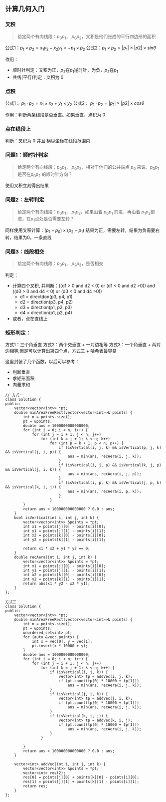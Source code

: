 ## 计算几何入门

### 叉积
>  给定两个有向线段：$p_0p_1$， $p_0p_2$，叉积是他们张成的平行四边形的面积

公式1：$p_1 \times p_2 = x_1y_2 - x_2y_1 = -p_1 \times p_2$
公式2：$p_1 \times p_2 = |p_1| \times |p2| \times sin\theta$

作用：
* 顺时针判定：叉积为正，$p_2$在$p_1$逆时针，为负，$p_2$在$p_1$
* 共线(平行)判定：叉积为 0

### 点积

公式1： $p_1 \cdot p_2 = x_1 \times x_2 + y_1 \times y_2$
公式2： $p_1 \cdot p_2 = |p_1| \times |p2| \times cos\theta$

作用：判断两条线段是否垂直。如果垂直，点积为 0

### 点在线段上

判断：叉积为 0 并且 横纵坐标在线段范围内


### 问题1：顺时针判定
> 给定两个有向线段：$p_0p_1$， $p_0p_2$，相对于他们的公共端点 $p_0$ 来说，$p_0p_1$ 是否在$p_0p_2$ 的顺时针方向？

使用叉积立刻得出结果


### 问题2：左转判定
> 给定两个有向线段：$p_0p_1$， $p_1p_2$，如果沿着 $p_0p_1$ 前进，再沿着 $p_1p_2$前进，在$p_1$点处是否需要左转？

同样使用叉积计算：$(p_1 - p_0) \times (p_2 - p_1)$ 结果为正，需要左转，结果为负需要右转，结果为0，一条直线


### 问题3：线段相交
> 给定两个有向线段：$p_0p_1$， $p_2p_3$，是否相交

判定：
* 计算四个叉积, 并判断：((d1 > 0 and d2 < 0) or (d1 < 0 and d2 >0)) and ((d3 > 0 and d4 < 0) or (d3 < 0 and d4 >0))
  * d1 = directdon(p3, p4, p1)
  * d2 = direction(p3, p4, p2)
  * d3 = direction(p1, p2, p3)
  * d4 = direction(p1, p2, p4)
* 或者，点在直线上

### 矩形判定：
方式1：三个角垂直
方式2：两个交垂直 + 一对边相等
方式3：一个角垂直 + 两对边相等,但是可以计算出第四个点，方式三 + 哈希表最容易

这里封装了几个函数，以后可以参考：
* 判断垂直
* 求矩形面积
* 向量求和
```
// 方式一
class Solution {
public:
    vector<vector<int>> *pt;
    double minAreaFreeRect(vector<vector<int>>& points) {
        int n = points.size();
        pt = &points;
        double ans = 1000000000000000;
        for (int i = 0; i < n; i++) {
            for (int j = i + 1; j < n; j++) 
                for (int k = j + 1; k < n; k++)
                    for (int p = k + 1; p < n; p++) {
                        if (isVertical(i, j, k) && isVertical(p, j, k) && isVertical(j, i, p)) {
                            ans = min(ans, recAera(i, j, k));
                        }
                        if (isVertical(i, j, p) && isVertical(k, j, p) && isVertical(j, i, k)) {
                            ans = min(ans, recAera(i, j, p));
                        }
                        if (isVertical(i, p, k) && isVertical(j, p, k) && isVertical(k, i, j)) {
                            ans = min(ans, recAera(i, p, k));
                        }
                    }
        }
        return ans > 100000000000000 ? 0.0 : ans;
    }
    bool isVertical(int i, int j, int k) {
        vector<vector<int>> &points = *pt;
        int x1 = points[j][0] - points[i][0];
        int y1 = points[j][1] - points[i][1];
        int x2 = points[k][0] - points[i][0];
        int y2 = points[k][1] - points[i][1];
        
        return x1 * x2 + y1 * y2 == 0;
    }
    double recAera(int i, int j, int k) {
        vector<vector<int>> &points = *pt;
        int x1 = points[j][0] - points[i][0];
        int y1 = points[j][1] - points[i][1];
        int x2 = points[k][0] - points[i][0];
        int y2 = points[k][1] - points[i][1];
        return abs(x1 * y2 - x2 * y1);
    }
};

方式三
class Solution {
public:
    vector<vector<int>> *pt;
    double minAreaFreeRect(vector<vector<int>>& points) {
        int n = points.size();
        pt = &points;
        unordered_set<int> pt;
        for (auto &vec: points) {
            int x = vec[0], y = vec[1];
            pt.insert(x * 10000 + y);
        }
        double ans = 1000000000000000;
        for (int i = 0; i < n; i++) {
            for (int j = i + 1; j < n; j++) 
                for (int k = j + 1; k < n; k++) {
                    if (isVertical(i, j, k)) {
                        vector<int> tp = addVec(i, j, k);
                        if (pt.count(tp[0] * 10000 + tp[1]))
                            ans = min(ans, recAera(i, j, k));
                    }
                    if (isVertical(j, i, k)) {
                        vector<int> tp = addVec(j, i, k);
                        if (pt.count(tp[0] * 10000 + tp[1]))
                            ans = min(ans, recAera(i, j, k));
                    }
                    if (isVertical(k, i, j)) {
                        vector<int> tp = addVec(k, i, j);
                        if (pt.count(tp[0] * 10000 + tp[1]))
                            ans = min(ans, recAera(i, j, k));
                    }
                }

        }
        return ans > 100000000000000 ? 0.0 : ans;
    }

    vector<int> addVec(int i, int j, int k) {
        vector<vector<int>> &points = *pt;
        vector<int> res(2);
        res[0] = points[j][0] + points[k][0] - points[i][0];
        res[1] = points[j][1] + points[k][1] - points[i][1];
        return res;
    }
};

```



